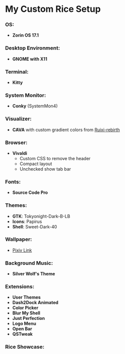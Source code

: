 # My Custom Rice Setup

### OS:
- **Zorin OS 17.1**

### Desktop Environment:
- **GNOME with X11**

### Terminal:
- **Kitty**

### System Monitor:
- **Conky** (SystemMon4)

### Visualizer:
- **CAVA** with custom gradient colors from [Ruixi-rebirth](https://github.com/Ruixi-rebirth)

### Browser:
- **Vivaldi**
  - Custom CSS to remove the header
  - Compact layout
  - Unchecked show tab bar

### Fonts:
- **Source Code Pro**

### Themes:
- **GTK**: Tokyonight-Dark-B-LB
- **Icons**: Papirus
- **Shell**: Sweet-Dark-40

### Wallpaper:
  - [Pixiv Link](https://www.pixiv.net/artworks/109695805)

### Background Music:
- **Silver Wolf's Theme**

### Extensions:
- **User Themes**
- **Dash2Dock Animated**
- **Color Picker**
- **Blur My Shell**
- **Just Perfection**
- **Logo Menu**
- **Open Bar**
- **QSTweak**

### Rice Showcase:
